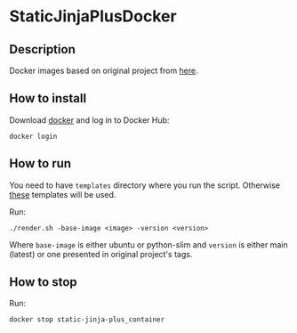 # StaticJinjaPlusDocker

## Description

Docker images based on original project from [here](https://github.com/MrDave/StaticJinjaPlus).

## How to install

Download [docker](https://docs.docker.com/engine/install/) and log in to Docker Hub: 
```shell
docker login
```

## How to run

You need to have `templates` directory where you run the script. 
Otherwise [these]() templates will be used. 

Run:
```shell
./render.sh -base-image <image> -version <version>
```

Where `base-image` is either ubuntu or python-slim and `version` is either main (latest) or one presented in original project's tags.

## How to stop
Run:
```shell
docker stop static-jinja-plus_container
```